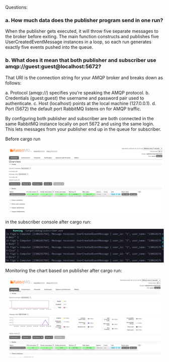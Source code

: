 Questions:

### a. How much data does the publisher program send in one run?

When the publisher gets executed, it will throw five separate messages to the broker before exiting. The main function constructs and publishes five UserCreatedEventMessage instances in a loop, so each run generates exactly five events pushed into the queue.

### b. What does it mean that both publisher and subscriber use amqp://guest:guest@localhost:5672?
That URI is the connection string for your AMQP broker and breaks down as follows:

a. Protocol (amqp://) specifies you’re speaking the AMQP protocol.
b. Credentials (guest:guest) the username and password pair used to authenticate.
c. Host (localhost) points at the local machine (127.0.0.1).
d. Port (5672) the default port RabbitMQ listens on for AMQP traffic.

By configuring both publisher and subscriber are both connected in the same RabbitMQ instance locally on port 5672 and using the same login. This lets messages from your publisher end up in the queue for subscriber.

Before cargo run

![alt text](image.png)

in the subscriber console after cargo run:

![alt text](image-2.png)

Monitoring the chart based on publisher after cargo run:

![alt text](image-1.png)
